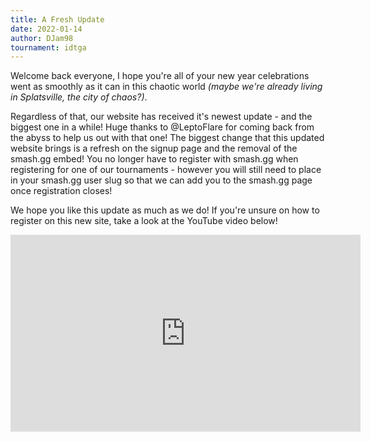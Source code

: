 ```yaml
---
title: A Fresh Update
date: 2022-01-14
author: DJam98
tournament: idtga
---
```


Welcome back everyone, I hope you're all of your new year celebrations went as smoothly as it can in this chaotic world *(maybe we're already living in Splatsville, the city of chaos?)*.

Regardless of that, our website has received it's newest update - and the biggest one in a while! Huge thanks to <Mention>@LeptoFlare</Mention> for coming back from the abyss to help us out with that one! The biggest change that this updated website brings is a refresh on the signup page and the removal of the smash.gg embed! You no longer have to register with smash.gg when registering for one of our tournaments - however you will still need to place in your smash.gg user slug so that we can add you to the smash.gg page once registration closes!

We hope you like this update as much as we do! If you're unsure on how to register on this new site, take a look at the YouTube video below!

<iframe width="560" height="315" src="https://www.youtube.com/embed/LsWdiFyATVo" title="YouTube video player" frameborder="0" allow="accelerometer; autoplay; clipboard-write; encrypted-media; gyroscope; picture-in-picture" allowfullscreen></iframe>